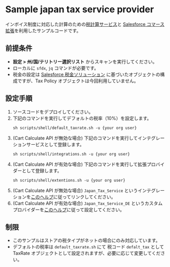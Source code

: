 # Sample japan tax service provider
インボイス制度に対応した計算のための[税計算サービス](https://help.salesforce.com/s/articleView?id=sf.comm_set_up_tax.htm&type=5)と [Salesforce コマース拡張](https://developer.salesforce.com/docs/commerce/salesforce-commerce/guide/extensions.html)を利用したサンプルコードです。

## 前提条件
- **設定 > 州/国/テリトリー選択リスト** からスキャンを実行してください。
- ローカルに `sfdx`, `jq` コマンドが必要です。
- 税金の設定は [Salesforce 税金ソリューション](https://help.salesforce.com/s/articleView?id=sf.comm_what_is_tax_solution.htm&type=5) に基づいたオブジェクトの構成ですが、Tax Policy オブジェクトは今回利用していません。

## 設定手順
1. ソースコードをデプロイしてください。
1.  下記のコマンドを実行してデフォルトの税率（10%）を設定します。
    ```
    sh scripts/shell/default_taxrate.sh -u {your org user}
    ```
1. (Cart Calculate API が無効な場合) 下記のコマンドを実行してインテグレーションサービスとして登録します。
    ```
    sh scripts/shell/integrations.sh -u {your org user}
    ```
1. (Cart Calculate API が有効な場合) 下記のコマンドを実行して拡張プロバイダーとして登録します。
    ```
    sh scripts/shell/extentions.sh -u {your org user}
    ```
1. (Cart Calculate API が無効な場合) `Japan_Tax_Service` というインテグレーションを[このヘルプ](https://help.salesforce.com/s/articleView?id=sf.comm_set_up_tax.htm&type=5)に従ってリンクしてください。
1. (Cart Calculate API が有効な場合) `Japan_Tax_Service_DE` というカスタムプロバイダーを[このヘルプ](https://help.salesforce.com/s/articleView?id=sf.comm_set_up_tax.htm&type=5)に従って設定してください。


## 制限
- このサンプルはストアの税タイプがネットの場合にのみ対応しています。
- デフォルトの税率は `default_taxrate.sh` にて 税コード `defalt_tax` として TaxRate オブジェクトとして設定されますが、必要に応じて変更してください。 
